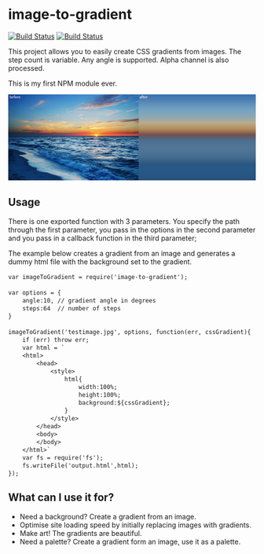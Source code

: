 
# image-to-gradient

[![Build Status](https://img.shields.io/npm/dt/image-to-gradient.svg)](https://www.npmjs.com/package/image-to-gradient)
[![Build Status](https://travis-ci.org/peterekepeter/image-to-gradient.svg?branch=master)](https://travis-ci.org/peterekepeter/image-to-gradient)

This project allows you to easily create CSS gradients from images. The step 
count is variable. Any angle is supported. Alpha channel is also processed.

This is my first NPM module ever.

![alt tag](example.png)


## Usage

There is one exported function with 3 parameters. You specify the path through
the first parameter, you pass in the options in the second parameter and you
pass in a callback function in the third parameter;

The example below creates a gradient from an image and generates a dummy html
file with the background set to the gradient.

    var imageToGradient = require('image-to-gradient');

    var options = {
        angle:10, // gradient angle in degrees
        steps:64  // number of steps
    }

    imageToGradient('testimage.jpg', options, function(err, cssGradient){
        if (err) throw err;
        var html = `
        <html>
            <head>
                <style>
                    html{
                        width:100%;
                        height:100%;
                        background:${cssGradient};
                    }
                </style>    
            </head>
            <body>
            </body>
        </html>`
        var fs = require('fs'); 
        fs.writeFile('output.html',html);
    });


## What can I use it for?

 - Need a background? Create a gradient from an image.
 - Optimise site loading speed by initially replacing images with gradients.
 - Make art! The gradients are beautiful.
 - Need a palette? Create a gradient form an image, use it as a palette.
